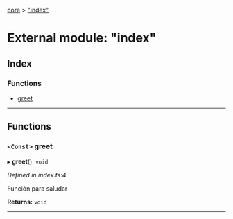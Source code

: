 [core](../README.md) > ["index"](../modules/_index_.md)

# External module: "index"

## Index

### Functions

* [greet](_index_.md#greet)

---

## Functions

<a id="greet"></a>

### `<Const>` greet

▸ **greet**(): `void`

*Defined in index.ts:4*

Función para saludar

**Returns:** `void`

___

